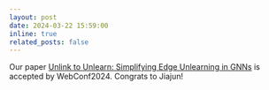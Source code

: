 ```yaml
---
layout: post
date: 2024-03-22 15:59:00
inline: true
related_posts: false
---
```


Our paper [Unlink to Unlearn: Simplifying Edge Unlearning in GNNs](https://dl.acm.org/doi/abs/10.1145/3589335.3651578) is accepted by WebConf2024. Congrats to Jiajun!
